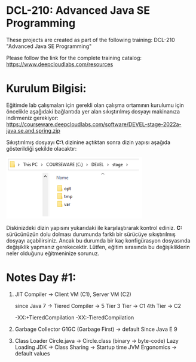# DCL-210: Advanced Java SE Programming

These projects are created as part of the following training: DCL-210 "Advanced Java SE Programming"

Please follow the link for the complete training catalog: https://www.deepcloudlabs.com/resources

Kurulum Bilgisi:
========================================
Eğitimde lab çalışmaları için gerekli olan çalışma ortamının kurulumu için öncelikle aşağıdaki bağlantıda yer alan sıkıştırılmış dosyayı makinanıza indirmeniz gerekiyor: https://courseware.deepcloudlabs.com/software/DEVEL-stage-2022a-java.se.and.spring.zip

Sıkıştırılmış dosyayı **C:\\** dizinine açtıktan sonra dizin yapısı aşağıda gösterildiği şekilde olacaktır:

![Installation folder](DEVEL-stage.png?raw=true "C: drive after DEVEL-stage-2022a-java.se.and.spring.zip")

Diskinizdeki dizin yapısını yukarıdaki ile karşılaştırarak kontrol ediniz. **C:** sürücünüzün dolu dolması durumunda farklı bir sürücüye sıkıştırılmış dosyayı açabilirsiniz. Ancak bu durumda bir kaç konfigürasyon dosyasında değişiklik yapmanız gerekecektir. Lütfen, eğitim sırasında bu değişikliklerin neler olduğunu eğitmeninize sorunuz. 

Notes Day #1:
========================================
1. JIT Compiler -> Client VM (C1), Server VM (C2)

   since Java 7 -> Tiered Compiler -> 5 Tier
                   3 Tier -> C1
                   4th Tier -> C2
                   
   -XX:+TieredCompilation
   -XX:-TieredCompilation
   
2. Garbage Collector
   G1GC (Garbage First) -> default Since Java E 9
3. Class Loader 
   Circle.java  -> Circle.class (binary -> byte-code)
   Lazy Loading 
   JDK -> Class Sharing -> Startup time 
JVM Ergonomics -> default values   
